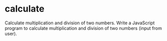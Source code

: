 # calculate
Calculate multiplication and division of two numbers.
Write a JavaScript program to calculate multiplication and division of two numbers (input from user).